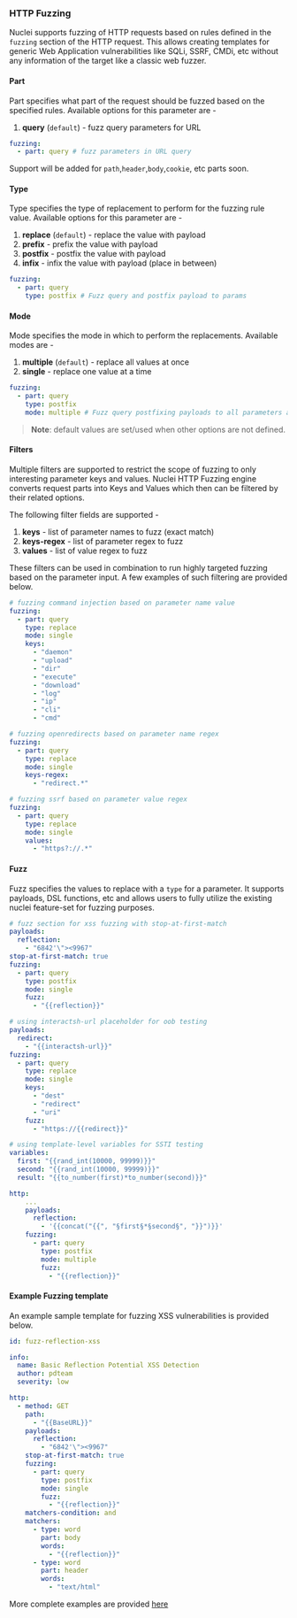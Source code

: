 ### HTTP Fuzzing

Nuclei supports fuzzing of HTTP requests based on rules defined in the `fuzzing` section of the HTTP request. This allows creating templates for generic Web Application vulnerabilities like SQLi, SSRF, CMDi, etc without any information of the target like a classic web fuzzer.

#### Part

Part specifies what part of the request should be fuzzed based on the specified rules. Available options for this parameter are - 

1. **query** (`default`) - fuzz query parameters for URL

```yaml
fuzzing:
  - part: query # fuzz parameters in URL query
```

Support will be added for `path`,`header`,`body`,`cookie`, etc parts soon.

#### Type

Type specifies the type of replacement to perform for the fuzzing rule value. Available options for this parameter are - 

1. **replace** (`default`) - replace the value with payload
2. **prefix** - prefix the value with payload
3. **postfix** - postfix the value with payload
4. **infix** - infix the value with payload (place in between)

```yaml
fuzzing:
  - part: query
    type: postfix # Fuzz query and postfix payload to params
```

#### Mode

Mode specifies the mode in which to perform the replacements. Available modes are - 

1. **multiple** (`default`) - replace all values at once
2. **single** - replace one value at a time

```yaml
fuzzing:
  - part: query
    type: postfix
    mode: multiple # Fuzz query postfixing payloads to all parameters at once
```

> **Note**: default values are set/used when other options are not defined.

#### Filters

Multiple filters are supported to restrict the scope of fuzzing to only interesting parameter keys and values. Nuclei HTTP Fuzzing engine converts request parts into Keys and Values which then can be filtered by their related options.

The following filter fields are supported - 

1. **keys** - list of parameter names to fuzz (exact match)
2. **keys-regex** - list of parameter regex to fuzz 
3. **values** - list of value regex to fuzz

These filters can be used in combination to run highly targeted fuzzing based on the parameter input. A few examples of such filtering are provided below.

```yaml
# fuzzing command injection based on parameter name value
fuzzing:
  - part: query
    type: replace
    mode: single
    keys:
      - "daemon"
      - "upload"
      - "dir"
      - "execute"
      - "download"
      - "log"
      - "ip"
      - "cli"
      - "cmd"
```

```yaml
# fuzzing openredirects based on parameter name regex
fuzzing:
  - part: query
    type: replace
    mode: single
    keys-regex:
      - "redirect.*"
```

```yaml
# fuzzing ssrf based on parameter value regex
fuzzing:
  - part: query
    type: replace
    mode: single
    values:
      - "https?://.*"
```

#### Fuzz

Fuzz specifies the values to replace with a `type` for a parameter. It supports payloads, DSL functions, etc and allows users to fully utilize the existing nuclei feature-set for fuzzing purposes.

```yaml
# fuzz section for xss fuzzing with stop-at-first-match
payloads:
  reflection:
    - "6842'\"><9967"
stop-at-first-match: true
fuzzing:
  - part: query
    type: postfix
    mode: single
    fuzz:
      - "{{reflection}}"
```

```yaml
# using interactsh-url placeholder for oob testing
payloads:
  redirect:
    - "{{interactsh-url}}"
fuzzing:
  - part: query
    type: replace
    mode: single
    keys:
      - "dest"
      - "redirect"
      - "uri"
    fuzz:
      - "https://{{redirect}}"
```

```yaml
# using template-level variables for SSTI testing
variables:
  first: "{{rand_int(10000, 99999)}}"
  second: "{{rand_int(10000, 99999)}}"
  result: "{{to_number(first)*to_number(second)}}"

http:
    ...
    payloads:
      reflection:
        - '{{concat("{{", "§first§*§second§", "}}")}}'
    fuzzing:
      - part: query
        type: postfix
        mode: multiple
        fuzz:
          - "{{reflection}}"
```

#### Example **Fuzzing** template

An example sample template for fuzzing XSS vulnerabilities is provided below.

```yaml
id: fuzz-reflection-xss

info:
  name: Basic Reflection Potential XSS Detection
  author: pdteam
  severity: low

http:
  - method: GET
    path:
      - "{{BaseURL}}"
    payloads:
      reflection:
        - "6842'\"><9967"
    stop-at-first-match: true
    fuzzing:
      - part: query
        type: postfix
        mode: single
        fuzz:
          - "{{reflection}}"
    matchers-condition: and
    matchers:
      - type: word
        part: body
        words:
          - "{{reflection}}"
      - type: word
        part: header
        words:
          - "text/html"
```

More complete examples are provided [here](../../template-examples/http-fuzzing.md)